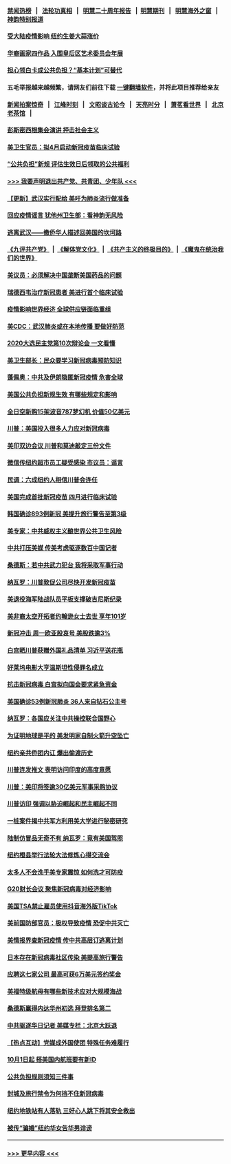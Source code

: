 #### [禁闻热榜](热点新闻.md?=0)  &nbsp;&nbsp;|&nbsp;&nbsp; [法轮功真相](https://github.com/gfw-breaker/truth/blob/master/README.md?=0) &nbsp;&nbsp;|&nbsp;&nbsp; [明慧二十周年报告](https://github.com/gfw-breaker/mh-reports/blob/master/README.md?=0) &nbsp;&nbsp;|&nbsp;&nbsp;[明慧期刊](https://github.com/gfw-breaker/mh-qikan) &nbsp;&nbsp;|&nbsp;&nbsp; [明慧海外之窗](https://github.com/gfw-breaker/mh-news/blob/master/README.md?=0) &nbsp;&nbsp;|&nbsp;&nbsp; [神韵特别报道](https://github.com/gfw-breaker/mh-news/blob/master/shenyun.md?=0)
#### [受大陆疫情影响  纽约生姜大蒜涨价](../pages/nsc412/n11896485.md?t=02261931) 
#### [华裔画家四作品  入围皇后区艺术委员会年展](../pages/nsc412/n11896497.md?t=02261931) 
#### [担心领白卡成公共负担？“基本计划”可替代](../pages/nsc412/n11896478.md?t=02261931) 
#### 五毛举报越来越频繁，请网友们前往下载 [一键翻墙软件](https://github.com/gfw-breaker/ssr-accounts)，并将此项目推荐给亲友
#### [新闻拍案惊奇](https://github.com/gfw-breaker/banned-news/blob/master/pages/link4.md) &nbsp;&nbsp;|&nbsp;&nbsp; [江峰时刻](https://github.com/gfw-breaker/banned-news/blob/master/pages/link4.md) &nbsp;&nbsp;|&nbsp;&nbsp; [文昭谈古论今](https://github.com/gfw-breaker/banned-news/blob/master/pages/link4.md) &nbsp;&nbsp;|&nbsp;&nbsp; [天亮时分](https://github.com/gfw-breaker/banned-news/blob/master/pages/link4.md) &nbsp;&nbsp;|&nbsp;&nbsp; [萧茗看世界](https://github.com/gfw-breaker/banned-news/blob/master/pages/link4.md) &nbsp;&nbsp;|&nbsp;&nbsp; [北京老茶馆](https://github.com/gfw-breaker/banned-news/blob/master/pages/link4.md) &nbsp;&nbsp;|&nbsp;&nbsp; 
#### [彭斯密西根集会演讲 抨击社会主义](../pages/nsc412/n11896543.md?t=02261931) 
#### [美卫生官员：拟4月启动新冠疫苗临床试验](../pages/nsc412/n11896357.md?t=02261931) 
#### [“公共负担”新规  评估生效日后领取的公共福利](../pages/nsc412/n11893847.md?t=02261931) 
#### [>>> 我要声明退出共产党、共青团、少年队 <<<](https://github.com/begood0513/goodnews/blob/master/quit/letter.md) 
#### [【更新】武汉实行配给 美吁为肺炎流行做准备](../pages/nsc412/n11890652.md?t=02261931) 
#### [回应疫情谣言 犹他州卫生部：看神韵无风险](../pages/nsc412/n11896078.md?t=02261931) 
#### [逃离武汉——撤侨华人描述回美国的坎坷路](../pages/nsc412/n11895897.md?t=02261931) 
#### [《九评共产党》](https://github.com/begood0513/9ping.md/blob/master/README.md) &nbsp;|&nbsp; [《解体党文化》](../../../../jtdwh.md/blob/master/README.md)  &nbsp;|&nbsp; [《共产主义的终极目的》](../../../../gczydzjmd.md/blob/master/README.md) &nbsp;|&nbsp; [《魔鬼在统治我们的世界》](../../../../mgztzwmdsj.md/blob/master/README.md) 
#### [美议员：必须解决中国垄断美国药品的问题](../pages/nsc412/n11895991.md?t=02261931) 
#### [瑞德西韦治疗新冠患者 美进行首个临床试验](../pages/nsc412/n11895845.md?t=02261931) 
#### [疫情影响世界经济 全球供应链面临重组](../pages/nsc412/n11895634.md?t=02261931) 
#### [美CDC：武汉肺炎或在本地传播 要做好防范](../pages/nsc412/n11895597.md?t=02261931) 
#### [2020大选民主党第10次辩论会 一文看懂](../pages/nsc412/n11895486.md?t=02261931) 
#### [美卫生部长：民众要学习新冠病毒预防知识](../pages/nsc412/n11895308.md?t=02261931) 
#### [蓬佩奥：中共及伊朗隐匿新冠疫情 危害全球](../pages/nsc412/n11895492.md?t=02261931) 
#### [美国公共负担新规生效 有哪些规定和影响](../pages/nsc412/n11893866.md?t=02261931) 
#### [全日空新购15架波音787梦幻机 价值50亿美元](../pages/nsc412/n11895154.md?t=02261931) 
#### [川普：美国投入很多人力应对新冠病毒](../pages/nsc412/n11894977.md?t=02261931) 
#### [美印双边会议 川普和莫迪敲定三份文件](../pages/nsc412/n11894247.md?t=02261931) 
#### [微信传纽约超市员工疑受感染  市议员：谣言](../pages/nsc412/n11893861.md?t=02261931) 
#### [民调：六成纽约人相信川普会连任](../pages/nsc412/n11893884.md?t=02261931) 
#### [美国完成首批新冠疫苗 四月进行临床试验](../pages/nsc412/n11893526.md?t=02261931) 
#### [韩国确诊893例新冠 美提升旅行警告至第3级](../pages/nsc412/n11893662.md?t=02261931) 
#### [美专家：中共威权主义酿世界公共卫生风险](../pages/nsc412/n11893474.md?t=02261931) 
#### [中共打压美媒 传美考虑驱逐数百中国记者](../pages/nsc412/n11893178.md?t=02261931) 
#### [桑德斯：若中共武力犯台 我将采取军事行动](../pages/nsc412/n11893282.md?t=02261931) 
#### [纳瓦罗：川普敦促公司尽快开发新冠疫苗](../pages/nsc412/n11893211.md?t=02261931) 
#### [美退役海军陆战队员平板支撑破吉尼斯纪录](../pages/nsc412/n11893022.md?t=02261931) 
#### [美非裔太空开拓者约翰逊女士去世 享年101岁](../pages/nsc412/n11892917.md?t=02261931) 
#### [新冠冲击 周一欧亚股哀号 美股跌逾3%](../pages/nsc412/n11892648.md?t=02261931) 
#### [白宫晒川普获赠外国礼品清单 习近平送花瓶](../pages/nsc412/n11892985.md?t=02261931) 
#### [好莱坞电影大亨温斯坦性侵罪名成立](../pages/nsc412/n11892907.md?t=02261931) 
#### [抗击新冠病毒 白宫拟向国会要求紧急资金](../pages/nsc412/n11892943.md?t=02261931) 
#### [美国确诊53例新冠肺炎 36人来自钻石公主号](../pages/nsc412/n11892877.md?t=02261931) 
#### [纳瓦罗：各国应关注中共操控联合国野心](../pages/nsc412/n11892856.md?t=02261931) 
#### [为证明地球是平的 美发明家自制火箭升空坠亡](../pages/nsc412/n11892645.md?t=02261931) 
#### [纽约亲共侨团内讧 爆出偷渡历史](../pages/nsc412/n11891235.md?t=02261931) 
#### [川普连发推文 表明访问印度的高度意愿](../pages/nsc412/n11891927.md?t=02261931) 
#### [川普：美印将签逾30亿美元军事采购协议](../pages/nsc412/n11892494.md?t=02261931) 
#### [川普访印 强调以胁迫崛起和民主崛起不同](../pages/nsc412/n11891855.md?t=02261931) 
#### [一桩案件揭中共军方利用美大学进行秘密研究](../pages/nsc412/n11891206.md?t=02261931) 
#### [陆制仿冒品无奇不有 纳瓦罗：竟有美国驾照](../pages/nsc412/n11890953.md?t=02261931) 
#### [纽约橙县举行法轮大法修炼心得交流会](../pages/nsc412/n11890760.md?t=02261931) 
#### [太多人不会洗手美专家震惊 如何洗才可防疫](../pages/nsc412/n11875866.md?t=02261931) 
#### [G20财长会议 聚焦新冠病毒对经济影响](../pages/nsc412/n11890400.md?t=02261931) 
#### [美国TSA禁止雇员使用抖音海外版TikTok](../pages/nsc412/n11890500.md?t=02261931) 
#### [美前国防部官员：极权导致疫情 恐促中共灭亡](../pages/nsc412/n11889092.md?t=02261931) 
#### [美情报界查新冠疫情 传中共高层订逃离计划](../pages/nsc412/n11888161.md?t=02261931) 
#### [日本存在新冠病毒社区传染 美提高旅行警告](../pages/nsc412/n11889917.md?t=02261931) 
#### [应聘这七家公司 最高可获6万美元签约奖金](../pages/nsc412/n11879446.md?t=02261931) 
#### [美福特级航母有哪些新技术应对大规模海战](../pages/nsc412/n11882087.md?t=02261931) 
#### [桑德斯赢得内达华州初选 拜登排名第二](../pages/nsc412/n11888760.md?t=02261931) 
#### [中共驱逐华日记者 美媒专栏：北京大跃退](../pages/nsc412/n11888453.md?t=02261931) 
#### [【热点互动】党媒成外国使团 特殊任务难履行](../pages/nsc412/n11888306.md?t=02261931) 
#### [10月1日起 搭美国内航班要有新ID](../pages/nsc412/n11888243.md?t=02261931) 
#### [公共负担规则须知三件事](../pages/nsc412/n11888123.md?t=02261931) 
#### [封城及旅行禁令为何挡不住新冠病毒](../pages/nsc412/n11888067.md?t=02261931) 
#### [纽约地铁站有人落轨   三好心人跳下将其安全救出](../pages/nsc412/n11888088.md?t=02261931) 
#### [被传“骗婚”纽约华女告华男诽谤](../pages/nsc412/n11887303.md?t=02261931) 

----
#### [ >>> 更早内容 <<< ](../indexes/nsc412-earlier.md)
